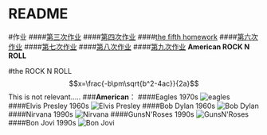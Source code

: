 ﻿# README
#作业
####[第三次作业](https://github.com/qqyyff/computationalphysics_N2013301020031/blob/master/%E7%AC%AC%E4%B8%89%E6%AC%A1%E4%BD%9C%E4%B8%9A(1).md)
####[第四次作业](https://github.com/qqyyff/computationalphysics_N2013301020031/blob/master/%E7%AC%AC%E5%9B%9B%E6%AC%A1%E4%BD%9C%E4%B8%9A.md)
####[the fifth homework](https://github.com/qqyyff/computationalphysics_N2013301020031/blob/master/%E7%AC%AC%E4%BA%94%E6%AC%A1%E4%BD%9C%E4%B8%9A.md)
####[第六次作业](https://github.com/qqyyff/computationalphysics_N2013301020031/blob/master/%E7%AC%AC%E5%85%AD%E6%AC%A1%E4%BD%9C%E4%B8%9A.md)
####[第七次作业](https://github.com/qqyyff/computationalphysics_N2013301020031/blob/master/%E7%AC%AC%E4%B8%83%E6%AC%A1%E4%BD%9C%E4%B8%9A.md)
####[第八次作业](https://github.com/qqyyff/computationalphysics_N2013301020031/blob/master/%E7%AC%AC%E5%85%AB%E6%AC%A1%E4%BD%9C%E4%B8%9A.md)
####[第九次作业](https://github.com/qqyyff/computationalphysics_N2013301020031/blob/master/%E7%AC%AC%E4%B9%9D%E6%AC%A1%E4%BD%9C%E4%B8%9A.md)
__American ROCK N ROLL__

#the ROCK N ROLL 
$$x=\frac{-b\pm\sqrt{b^2-4ac}}{2a}$$
This is not relevant.....
###**American**：
####Eagles 1970s
![eagles](http://a0.att.hudong.com/21/19/01300000027077119769199821085.jpg)
####Elvis Presley 1960s
![Elvis Presley](http://i1.w.hjfile.cn/doc/201008/20100817357089689597518.jpg)
####Bob Dylan 1960s
![Bob Dylan](http://img1.xilu.com/2014/0120/2dfa2082ebb21ca507212f06377cdbc5.jpg)
####Nirvana  1990s
![Nirvana](http://photo.sohu.com/2004/04/05/71/Img219747138.jpg)
####GunsN'Roses  1990s
![GunsN'Roses](http://p0.so.qhimg.com/t0110992fcf5423451a.jpg)
####Bon Jovi  1990s
![Bon Jovi](http://www.voa365.com/uploads/allimg/100707/16401T000-0.jpg)




